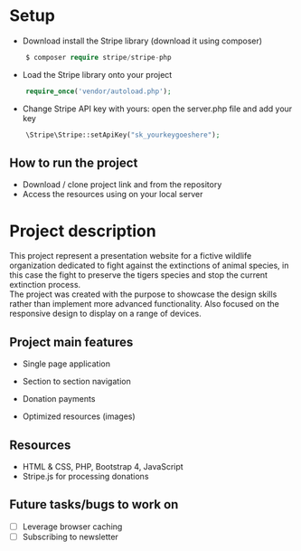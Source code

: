 
# Setup

- Download install the Stripe library (download it using composer)
```php
    $ composer require stripe/stripe-php
```

- Load the Stripe library onto your project
```php
    require_once('vendor/autoload.php');
```

- Change Stripe API key with yours: open the server.php file and add your key
```php
    \Stripe\Stripe::setApiKey("sk_yourkeygoeshere");
```


## How to run the project

- Download / clone project link and from the repository
- Access the resources using on your local server

# Project description

This project represent a presentation website for a fictive wildlife organization dedicated to fight against the extinctions of animal species, in this case the fight to preserve the tigers species and stop the current extinction process. <br />
The project was created with the purpose to showcase the design skills rather than implement more advanced functionality. Also focused on the responsive design to display on a range of devices. <br />


## Project main features

- Single page application
- Section to section navigation

- Donation payments
- Optimized resources (images)


## Resources

- HTML & CSS, PHP, Bootstrap 4, JavaScript
- Stripe.js for processing donations

## Future tasks/bugs to work on

- [ ] Leverage browser caching
- [ ] Subscribing to newsletter
